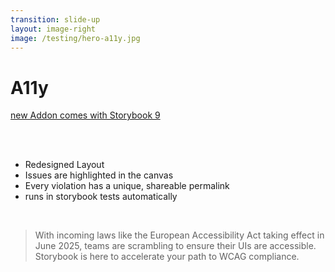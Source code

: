 ```yaml
---
transition: slide-up
layout: image-right
image: /testing/hero-a11y.jpg
---
```


# A11y

<fluent-emoji-rocket/> [new Addon comes with Storybook 9](https://storybook.js.org/blog/preview-the-new-accessibility-addon/)

<br/>
<br/>

- Redesigned Layout
- Issues are highlighted in the canvas
- Every violation has a unique, shareable permalink
- runs in storybook tests automatically

<br/>

> With incoming laws like the European Accessibility Act taking effect in June 2025, teams are scrambling to ensure their UIs are accessible. Storybook is here to accelerate your path to WCAG compliance.